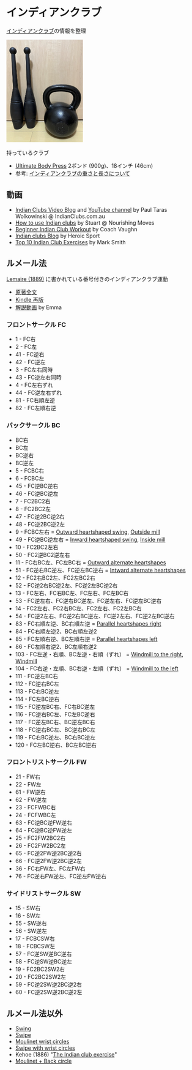 # インディアンクラブ

[インディアンクラブ](https://en.wikipedia.org/wiki/Indian_club)の情報を整理

<img src="indian.jpg" width="200">

持っているクラブ

- [Ultimate Body Press](https://www.amazon.co.jp/dp/B007AQ4G70) 2ポンド (900g)、18インチ (46cm)
- 参考: [インディアンクラブの重さと長さについて](https://www.indianclubs.com.au/indian-clubs/indian-clubs-tutorials/001-which-size-indian-clubs-should-i-buy-first/)

## 動画
- [Indian Clubs Video Blog](https://www.indianclubs.com.au/indian-clubs/indian-clubs-video-blog/) and [YouTube channel](https://www.youtube.com/c/PaulTarasWolkowinski) by Paul Taras Wolkowinski @ IndianClubs.com.au
- [How to use Indian clubs](https://www.nourishingmoves.com/nourishing-moves/2018/2/5/indian-clubs-how-to-use-them) by Stuart @ Nourishing Moves
- [Beginner Indian Club Workout](https://youtu.be/w2c2KNs4npk) by Coach Vaughn
- [Indian clubs Blog](https://heroicsport.com/indian-clubs-blog/) by Heroic Sport
- [Top 10 Indian Club Exercises](https://www.onnit.com/academy/top-10-indian-club-exercises/) by Mark Smith

## ルメール法

[Lemaire (1889)](https://openlibrary.org/books/OL7206217M/Indian_clubs_and_how_to_use_them) に書かれている番号付きのインディアンクラブ運動

- [原著全文](https://archive.org/details/indianclubshowto00lemaiala/)
- [Kindle 再版](https://www.amazon.co.jp/dp/B01NBP5UXR)
- [解説動画](https://youtube.com/playlist?list=PL5jvmrhm1ZVZJXR7kfl760dicnM4WyQqF) by Emma

### フロントサークル FC
- 1 - FC右
- 2 - FC左
- 41 - FC逆右
- 42 - FC逆左
- 3 - FC左右同時
- 43 - FC逆左右同時
- 4 - FC左右ずれ
- 44 - FC逆左右ずれ
- 81 - FC右順左逆
- 82 - FC左順右逆

### バックサークル BC
- BC右
- BC左
- BC逆右
- BC逆左
- 5 - FCBC右
- 6 - FCBC左
- 45 - FC逆BC逆右
- 46 - FC逆BC逆左
- 7 - FC2BC2右
- 8 - FC2BC2左
- 47 - FC逆2BC逆2右
- 48 - FC逆2BC逆2左
- 9 - FCBC左右 = [Outward heartshaped swing](https://youtu.be/d42WerJ6fRU), [Outside mill](https://youtu.be/lAbIuSjj-dY)
- 49 - FC逆BC逆左右 = [Inward heartshaped swing](https://youtu.be/ZczMbzW1Uh0), [Inside mill](https://youtu.be/lAbIuSjj-dY)
- 10 - FC2BC2左右
- 50 - FC2逆BC2逆左右
- 11 - FC右BC左、FC左BC右 = [Outward alternate heartshapes](https://youtu.be/z9aZu76uRE4)
- 51 - FC逆右BC逆左、FC逆左BC逆右 = [Intward alternate heartshapes](https://youtu.be/ssce2C4Ikuo)
- 12 - FC2右BC2左、FC2左BC2右
- 52 - FC逆2右BC逆2左、FC逆2左BC逆2右
- 13 - FC左右、FC右BC左、FC左右、FC左BC右
- 53 - FC逆左右、FC逆右BC逆左、FC逆左右、FC逆左BC逆右
- 14 - FC2左右、FC2右BC左、FC2左右、FC2左BC右
- 54 - FC逆2左右、FC逆2右BC逆左、FC逆2左右、FC逆2左BC逆右
- 83 - FC右順左逆、BC右順左逆 = [Parallel heartshapes right](https://youtu.be/jPAydnM6SAg)
- 84 - FC右順左逆2、BC右順左逆2
- 85 - FC左順右逆、BC左順右逆 = [Parallel heartshapes left](https://youtu.be/L6kUZr5OFEs)
- 86 - FC左順右逆2、BC左順右逆2
- 103 - FC左逆・右順、BC左逆・右順（ずれ） = [Windmill to the right](https://youtu.be/XOYuWx-EA0U), [Windmill](https://youtu.be/L5SMo5H1Fmo)
- 104 - FC右逆・左順、BC右逆・左順（ずれ） = [Windmill to the left](https://youtu.be/Sbg8zpSX440)
- 111 - FC逆左BC右
- 112 - FC逆右BC左
- 113 - FC右BC逆左
- 114 - FC左BC逆右
- 115 - FC逆左BC右、FC右BC逆左
- 116 - FC逆右BC左、FC左BC逆右
- 117 - FC逆左BC右、BC逆左BC右
- 118 - FC逆右BC左、BC逆右BC左
- 119 - FC右BC逆左、BC右BC逆左
- 120 - FC左BC逆右、BC左BC逆右

### フロントリストサークル FW
- 21 - FW右
- 22 - FW左
- 61 - FW逆右
- 62 - FW逆左
- 23 - FCFWBC右
- 24 - FCFWBC左
- 63 - FC逆BC逆FW逆右
- 64 - FC逆BC逆FW逆左
- 25 - FC2FW2BC2右
- 26 - FC2FW2BC2左
- 65 - FC逆2FW逆2BC逆2右
- 66 - FC逆2FW逆2BC逆2左
- 36 - FC右FW左、FC左FW右
- 76 - FC逆右FW逆左、FC逆左FW逆右

### サイドリストサークル SW
- 15 - SW右
- 16 - SW左
- 55 - SW逆右
- 56 - SW逆左
- 17 - FCBCSW右
- 18 - FCBCSW左
- 57 - FC逆SW逆BC逆右
- 58 - FC逆SW逆BC逆左
- 19 - FC2BC2SW2右
- 20 - FC2BC2SW2左
- 59 - FC逆2SW逆2BC逆2右
- 60 - FC逆2SW逆2BC逆2左

## ルメール法以外
- [Swing](https://youtu.be/SIsim9RLp1g)
- [Swipe](https://youtu.be/jxPOHolgDJ8)
- [Moulinet wrist circles](https://youtu.be/CJe9cJMhIvs)
- [Swipe with wrist circles](https://youtu.be/qHwU6Ebu51I)
- Kehoe (1886) "[The Indian club exercise](https://openlibrary.org/books/OL17998405M/The_Indian_club_exercise)"
- [Moulinet + Back circle](https://youtu.be/-93Ul85Hoq4)
